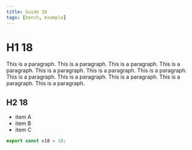 ```yaml
---
title: Guide 18
tags: [bench, example]
---
```


# H1 18

This is a paragraph. This is a paragraph. This is a paragraph. This is a paragraph. This is a paragraph. This is a paragraph. This is a paragraph. This is a paragraph. This is a paragraph. This is a paragraph. This is a paragraph. This is a paragraph. 

## H2 18

- item A
- item B
- item C

```ts
export const v18 = 18;
```